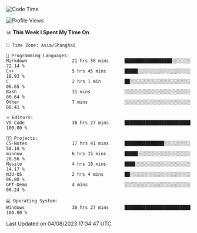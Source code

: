 <!--START_SECTION:waka-->
![Code Time](http://img.shields.io/badge/Code%20Time-1%2C114%20hrs%2027%20mins-blue)

![Profile Views](http://img.shields.io/badge/Profile%20Views-1-blue)

📊 **This Week I Spent My Time On** 

```text
🕑︎ Time Zone: Asia/Shanghai

💬 Programming Languages: 
Markdown                 21 hrs 58 mins      ██████████████████░░░░░░░   72.14 % 
C++                      5 hrs 45 mins       █████░░░░░░░░░░░░░░░░░░░░   18.93 % 
C                        2 hrs 1 min         ██░░░░░░░░░░░░░░░░░░░░░░░   06.65 % 
Bash                     11 mins             ░░░░░░░░░░░░░░░░░░░░░░░░░   00.64 % 
Other                    7 mins              ░░░░░░░░░░░░░░░░░░░░░░░░░   00.41 % 

🔥 Editors: 
VS Code                  30 hrs 27 mins      █████████████████████████   100.00 % 

🐱‍💻 Projects: 
CS-Notes                 17 hrs 41 mins      ███████████████░░░░░░░░░░   58.10 % 
minnow                   6 hrs 15 mins       █████░░░░░░░░░░░░░░░░░░░░   20.56 % 
Mysite                   4 hrs 18 mins       ████░░░░░░░░░░░░░░░░░░░░░   14.17 % 
NJU-OS                   2 hrs 4 mins        ██░░░░░░░░░░░░░░░░░░░░░░░   06.80 % 
GPT-Demo                 4 mins              ░░░░░░░░░░░░░░░░░░░░░░░░░   00.24 % 

💻 Operating System: 
Windows                  30 hrs 27 mins      █████████████████████████   100.00 % 
```


 Last Updated on 04/08/2023 17:34:47 UTC
<!--END_SECTION:waka-->